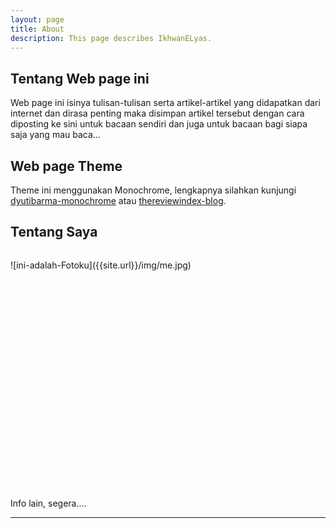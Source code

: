 ```yaml
---
layout: page
title: About
description: This page describes IkhwanELyas.
---
```

<!--
## Numpang Untuk Download Paper dari IEEE 
<pre>
</pre>

	{% include ie-url.html %}

____
-->

## Tentang Web page ini

Web page ini isinya tulisan-tulisan serta artikel-artikel yang didapatkan dari internet dan dirasa penting maka disimpan artikel tersebut dengan cara diposting ke sini untuk bacaan sendiri dan juga untuk bacaan bagi siapa saja yang mau baca...

## Web page Theme 


Theme ini menggunakan Monochrome, lengkapnya silahkan kunjungi [dyutibarma-monochrome](https://github.com/dyutibarma/monochrome) atau [thereviewindex-blog](https://github.com/thereviewindex/blog).


## Tentang Saya
<pre>
</pre>
<span class="f-left">
![ini-adalah-Fotoku]({{site.url}}/img/me.jpg)
</span>


<!-- ![Fotoku]({{site.url}}/img/me.jpg){:.rkiri} : OK -->
<!-- ![Fotoku](img/me.jpg){:.rkiri} : ERROR : hasil = //img/me.jpg -->

<!--
	![Fotoku](img/me.jpg){:.f-left}
	<img src="img/me.jpg" class="rkiri" markdown="0" />
	![image-title-here](img/me.jpg){:height="240px" width="140px"}
	![image-title-here](img/me.jpg){:height="240px" width="140px"}
	![Fotoku](img/me.jpg){:.rkiri}
	![Fotoku](img/me.jpg){:.f-left}
-->
<pre>





















</pre>

<p>
Info lain, segera....

</p>

____

